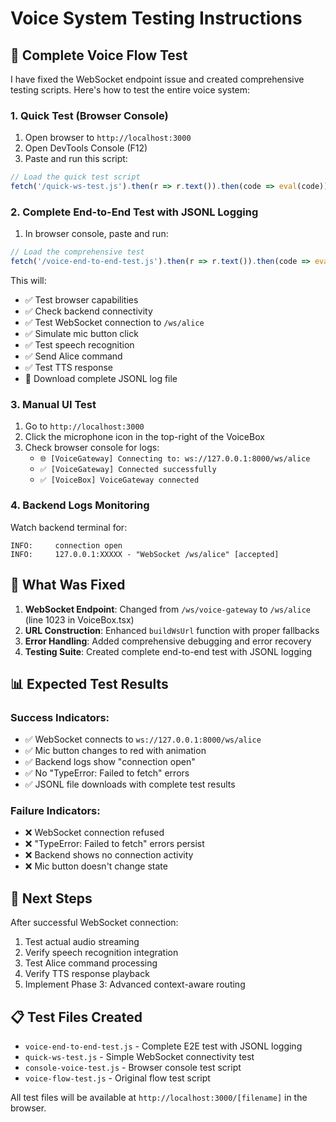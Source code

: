 # Voice System Testing Instructions

## 🎯 Complete Voice Flow Test

I have fixed the WebSocket endpoint issue and created comprehensive testing scripts. Here's how to test the entire voice system:

### 1. Quick Test (Browser Console)

1. Open browser to `http://localhost:3000`
2. Open DevTools Console (F12)
3. Paste and run this script:

```javascript
// Load the quick test script
fetch('/quick-ws-test.js').then(r => r.text()).then(code => eval(code))
```

### 2. Complete End-to-End Test with JSONL Logging

1. In browser console, paste and run:

```javascript
// Load the comprehensive test
fetch('/voice-end-to-end-test.js').then(r => r.text()).then(code => eval(code))
```

This will:
- ✅ Test browser capabilities 
- ✅ Check backend connectivity
- ✅ Test WebSocket connection to `/ws/alice`
- ✅ Simulate mic button click
- ✅ Test speech recognition
- ✅ Send Alice command
- ✅ Test TTS response
- 💾 Download complete JSONL log file

### 3. Manual UI Test

1. Go to `http://localhost:3000`
2. Click the microphone icon in the top-right of the VoiceBox
3. Check browser console for logs:
   - `🌐 [VoiceGateway] Connecting to: ws://127.0.0.1:8000/ws/alice`
   - `✅ [VoiceGateway] Connected successfully`
   - `✅ [VoiceBox] VoiceGateway connected`

### 4. Backend Logs Monitoring

Watch backend terminal for:
```
INFO:     connection open
INFO:     127.0.0.1:XXXXX - "WebSocket /ws/alice" [accepted]
```

## 🔧 What Was Fixed

1. **WebSocket Endpoint**: Changed from `/ws/voice-gateway` to `/ws/alice` (line 1023 in VoiceBox.tsx)
2. **URL Construction**: Enhanced `buildWsUrl` function with proper fallbacks
3. **Error Handling**: Added comprehensive debugging and error recovery
4. **Testing Suite**: Created complete end-to-end test with JSONL logging

## 📊 Expected Test Results

### Success Indicators:
- ✅ WebSocket connects to `ws://127.0.0.1:8000/ws/alice`
- ✅ Mic button changes to red with animation
- ✅ Backend logs show "connection open"
- ✅ No "TypeError: Failed to fetch" errors
- ✅ JSONL file downloads with complete test results

### Failure Indicators:
- ❌ WebSocket connection refused
- ❌ "TypeError: Failed to fetch" errors persist
- ❌ Backend shows no connection activity
- ❌ Mic button doesn't change state

## 🚀 Next Steps

After successful WebSocket connection:
1. Test actual audio streaming
2. Verify speech recognition integration
3. Test Alice command processing
4. Verify TTS response playback
5. Implement Phase 3: Advanced context-aware routing

## 📋 Test Files Created

- `voice-end-to-end-test.js` - Complete E2E test with JSONL logging
- `quick-ws-test.js` - Simple WebSocket connectivity test
- `console-voice-test.js` - Browser console test script
- `voice-flow-test.js` - Original flow test script

All test files will be available at `http://localhost:3000/[filename]` in the browser.